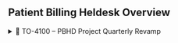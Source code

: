 ## Patient Billing Heldesk Overview
<details>
<summary>📁 TO-4100 – PBHD Project Quarterly Revamp</summary>

📌 **Overview**  
Revamped the PBHD board to improve regional routing and dashboard insights for Patient Billing Help Desk.

📅 Start Date: June 13, 2025  
📅 Completion Date: July 26, 2025  
🎯 Project Status: ✅ Completed

🔹 **Actions Taken**
- Created Tier 1 & 2 roles.
- Built automation to assign labels by region.
- Labeled 7,000+ historical tickets via automation.

📊 **Improvements**
| Feature                   | Result                              |
|--------------------------|--------------------------------------|
| Region Queues            | 🟢 Created North, South, East, West  |
| Role-Based Labels        | 🟢 Implemented                      |
| Dashboards               | 🟢 Updated for team metrics         |

📂 [PBHD Documentation](https://docs.google.com/document/d/1Otp7E7FUJbfnzsY7QUKLHDWrecIu0BdDCZP26kfDnAA) 
📂 [Link to ticket]([https://docs.google.com/document/d/1Otp7E7FUJbfnzsY7QUKLHDWrecIu0BdDCZP26kfDnAA](https://github.com/SoloBows/Technical-Documentation/blob/674ee4f0544764dbf0e4bd59ee1fc2ef42671e16/Jira%20Projects/Patient%20Billing%20HelpDesk/%5B%23TO-4100%5D%20Quarterly%20PBHD%20Project%20Update.pdf)) 
</details>
